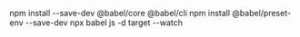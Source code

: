 npm install --save-dev @babel/core @babel/cli
npm install @babel/preset-env --save-dev
npx babel js -d target --watch